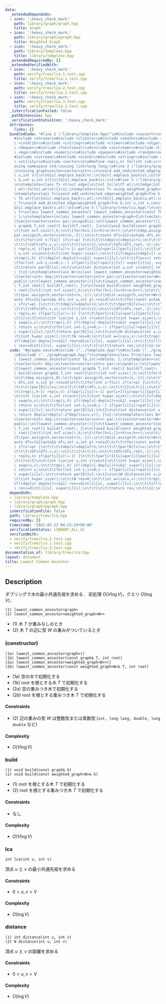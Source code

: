```yaml
---
data:
  _extendedDependsOn:
  - icon: ':heavy_check_mark:'
    path: library/graph/graph.hpp
    title: Graph
  - icon: ':heavy_check_mark:'
    path: library/graph/wgraph.hpp
    title: Weighted Graph
  - icon: ':heavy_check_mark:'
    path: library/template.hpp
    title: library/template.hpp
  _extendedRequiredBy: []
  _extendedVerifiedWith:
  - icon: ':heavy_check_mark:'
    path: verify/tree/lca.1.test.cpp
    title: verify/tree/lca.1.test.cpp
  - icon: ':heavy_check_mark:'
    path: verify/tree/lca.2.test.cpp
    title: verify/tree/lca.2.test.cpp
  - icon: ':heavy_check_mark:'
    path: verify/tree/lca.3.test.cpp
    title: verify/tree/lca.3.test.cpp
  _isVerificationFailed: false
  _pathExtension: hpp
  _verificationStatusIcon: ':heavy_check_mark:'
  attributes:
    links: []
  bundledCode: "#line 2 \"library/template.hpp\"\n#include <cassert>\n#include <cctype>\n\
    #include <chrono>\n#include <climits>\n#include <cmath>\n#include <cstdio>\n#include\
    \ <cstdlib>\n#include <cstring>\n#include <ctime>\n#include <algorithm>\n#include\
    \ <deque>\n#include <functional>\n#include <iostream>\n#include <limits>\n#include\
    \ <map>\n#include <numeric>\n#include <queue>\n#include <random>\n#include <set>\n\
    #include <sstream>\n#include <stack>\n#include <string>\n#include <tuple>\n#include\
    \ <utility>\n#include <vector>\n\n#define rep(i,n) for(int i=0;i<(n);i++)\n\n\
    using namespace std;\nusing lint=long long;\n#line 3 \"library/graph/graph.hpp\"\
    \n\nusing graph=vector<vector<int>>;\n\nvoid add_undirected_edge(graph& G,int\
    \ u,int v){\n\tG[u].emplace_back(v);\n\tG[v].emplace_back(u);\n}\n\nvoid add_directed_edge(graph&\
    \ G,int u,int v){\n\tG[u].emplace_back(v);\n}\n#line 3 \"library/graph/wgraph.hpp\"\
    \n\ntemplate<class T> struct edge{\n\tint to;\n\tT wt;\n\tedge(int to,const T&\
    \ wt):to(to),wt(wt){}\n};\ntemplate<class T> using weighted_graph=vector<vector<edge<T>>>;\n\
    \ntemplate<class T>\nvoid add_undirected_edge(weighted_graph<T>& G,int u,int v,const\
    \ T& wt){\n\tG[u].emplace_back(v,wt);\n\tG[v].emplace_back(u,wt);\n}\n\ntemplate<class\
    \ T>\nvoid add_directed_edge(weighted_graph<T>& G,int u,int v,const T& wt){\n\t\
    G[u].emplace_back(v,wt);\n}\n#line 5 \"library/tree/lca.hpp\"\n\ntemplate<class\
    \ T>\nclass lowest_common_ancestor{ lowest_common_ancestor(const T&,int)=delete;\
    \ };\n\ntemplate<>\nclass lowest_common_ancestor<graph>{\n\tvector<int> dep;\n\
    \tvector<vector<int>> par;\n\npublic:\n\tlowest_common_ancestor(){}\n\tlowest_common_ancestor(const\
    \ graph& T,int root){ build(T,root); }\n\n\tvoid build(const graph& T,int root){\n\
    \t\tint n=T.size(),h;\n\t\tfor(h=1;(1<<h)<n;h++);\n\n\t\tdep.assign(n,0);\n\t\t\
    par.assign(h,vector<int>(n,-1));\n\n\t\tauto dfs=[&](auto&& dfs,int u,int p)->void{\n\
    \t\t\tfor(int v:T[u]) if(v!=p) {\n\t\t\t\tdep[v]=dep[u]+1;\n\t\t\t\tpar[0][v]=u;\n\
    \t\t\t\tdfs(dfs,v,u);\n\t\t\t}\n\t\t};\n\n\t\tdfs(dfs,root,-1);\n\t\trep(i,h-1)\
    \ rep(u,n) if(par[i][u]!=-1) par[i+1][u]=par[i][par[i][u]];\n\t}\n\n\tint lca(int\
    \ u,int v)const{\n\t\tint h=par.size();\n\n\t\tif(dep[u]>dep[v]) swap(u,v);\n\t\
    \trep(i,h) if((dep[v]-dep[u])>>i&1) v=par[i][v];\n\t\tif(u==v) return u;\n\n\t\
    \tfor(int i=h-1;i>=0;i--) if(par[i][u]!=par[i][v]) u=par[i][u], v=par[i][v];\n\
    \t\treturn par[0][u];\n\t}\n\n\tint distance(int u,int v)const{ return dep[u]+dep[v]-2*dep[lca(u,v)];\
    \ }\n};\n\ntemplate<class W>\nclass lowest_common_ancestor<weighted_graph<W>>{\n\
    \tvector<int> dep;\n\tvector<vector<int>> par;\n\tvector<vector<W>> dist;\n\n\
    public:\n\tlowest_common_ancestor(){}\n\tlowest_common_ancestor(const weighted_graph<W>&\
    \ T,int root){ build(T,root); }\n\n\tvoid build(const weighted_graph<W>& T,int\
    \ root){\n\t\tint n=T.size(),h;\n\t\tfor(h=1;(1<<h)<n;h++);\n\n\t\tdep.assign(n,0);\n\
    \t\tpar.assign(h,vector<int>(n,-1));\n\t\tdist.assign(h,vector<W>(n));\n\n\t\t\
    auto dfs=[&](auto&& dfs,int u,int p)->void{\n\t\t\tfor(const auto& [v,wt]:T[u])\
    \ if(v!=p) {\n\t\t\t\tdep[v]=dep[u]+1;\n\t\t\t\tpar[0][v]=u;\n\t\t\t\tdist[0][v]=wt;\n\
    \t\t\t\tdfs(dfs,v,u);\n\t\t\t}\n\t\t};\n\n\t\tdfs(dfs,root,-1);\n\t\trep(i,h-1)\
    \ rep(u,n) if(par[i][u]!=-1) {\n\t\t\tpar[i+1][u]=par[i][par[i][u]];\n\t\t\tdist[i+1][u]=dist[i][u]+dist[i][par[i][u]];\n\
    \t\t}\n\t}\n\n\tint lca(int u,int v)const{\n\t\tint h=par.size();\n\n\t\tif(dep[u]>dep[v])\
    \ swap(u,v);\n\t\trep(i,h) if((dep[v]-dep[u])>>i&1) v=par[i][v];\n\t\tif(u==v)\
    \ return u;\n\n\t\tfor(int i=h-1;i>=0;i--) if(par[i][u]!=par[i][v]) u=par[i][u],\
    \ v=par[i][v];\n\t\treturn par[0][u];\n\t}\n\n\tW distance(int u,int v)const{\n\
    \t\tint h=par.size();\n\t\tW res=0;\n\t\tint w=lca(u,v);\n\t\trep(i,h){\n\t\t\t\
    if((dep[u]-dep[w])>>i&1) res+=dist[i][u], u=par[i][u];\n\t\t\tif((dep[v]-dep[w])>>i&1)\
    \ res+=dist[i][v], v=par[i][v];\n\t\t}\n\t\treturn res;\n\t}\n};\n"
  code: "#pragma once\n#include \"../template.hpp\"\n#include \"../graph/graph.hpp\"\
    \n#include \"../graph/wgraph.hpp\"\n\ntemplate<class T>\nclass lowest_common_ancestor{\
    \ lowest_common_ancestor(const T&,int)=delete; };\n\ntemplate<>\nclass lowest_common_ancestor<graph>{\n\
    \tvector<int> dep;\n\tvector<vector<int>> par;\n\npublic:\n\tlowest_common_ancestor(){}\n\
    \tlowest_common_ancestor(const graph& T,int root){ build(T,root); }\n\n\tvoid\
    \ build(const graph& T,int root){\n\t\tint n=T.size(),h;\n\t\tfor(h=1;(1<<h)<n;h++);\n\
    \n\t\tdep.assign(n,0);\n\t\tpar.assign(h,vector<int>(n,-1));\n\n\t\tauto dfs=[&](auto&&\
    \ dfs,int u,int p)->void{\n\t\t\tfor(int v:T[u]) if(v!=p) {\n\t\t\t\tdep[v]=dep[u]+1;\n\
    \t\t\t\tpar[0][v]=u;\n\t\t\t\tdfs(dfs,v,u);\n\t\t\t}\n\t\t};\n\n\t\tdfs(dfs,root,-1);\n\
    \t\trep(i,h-1) rep(u,n) if(par[i][u]!=-1) par[i+1][u]=par[i][par[i][u]];\n\t}\n\
    \n\tint lca(int u,int v)const{\n\t\tint h=par.size();\n\n\t\tif(dep[u]>dep[v])\
    \ swap(u,v);\n\t\trep(i,h) if((dep[v]-dep[u])>>i&1) v=par[i][v];\n\t\tif(u==v)\
    \ return u;\n\n\t\tfor(int i=h-1;i>=0;i--) if(par[i][u]!=par[i][v]) u=par[i][u],\
    \ v=par[i][v];\n\t\treturn par[0][u];\n\t}\n\n\tint distance(int u,int v)const{\
    \ return dep[u]+dep[v]-2*dep[lca(u,v)]; }\n};\n\ntemplate<class W>\nclass lowest_common_ancestor<weighted_graph<W>>{\n\
    \tvector<int> dep;\n\tvector<vector<int>> par;\n\tvector<vector<W>> dist;\n\n\
    public:\n\tlowest_common_ancestor(){}\n\tlowest_common_ancestor(const weighted_graph<W>&\
    \ T,int root){ build(T,root); }\n\n\tvoid build(const weighted_graph<W>& T,int\
    \ root){\n\t\tint n=T.size(),h;\n\t\tfor(h=1;(1<<h)<n;h++);\n\n\t\tdep.assign(n,0);\n\
    \t\tpar.assign(h,vector<int>(n,-1));\n\t\tdist.assign(h,vector<W>(n));\n\n\t\t\
    auto dfs=[&](auto&& dfs,int u,int p)->void{\n\t\t\tfor(const auto& [v,wt]:T[u])\
    \ if(v!=p) {\n\t\t\t\tdep[v]=dep[u]+1;\n\t\t\t\tpar[0][v]=u;\n\t\t\t\tdist[0][v]=wt;\n\
    \t\t\t\tdfs(dfs,v,u);\n\t\t\t}\n\t\t};\n\n\t\tdfs(dfs,root,-1);\n\t\trep(i,h-1)\
    \ rep(u,n) if(par[i][u]!=-1) {\n\t\t\tpar[i+1][u]=par[i][par[i][u]];\n\t\t\tdist[i+1][u]=dist[i][u]+dist[i][par[i][u]];\n\
    \t\t}\n\t}\n\n\tint lca(int u,int v)const{\n\t\tint h=par.size();\n\n\t\tif(dep[u]>dep[v])\
    \ swap(u,v);\n\t\trep(i,h) if((dep[v]-dep[u])>>i&1) v=par[i][v];\n\t\tif(u==v)\
    \ return u;\n\n\t\tfor(int i=h-1;i>=0;i--) if(par[i][u]!=par[i][v]) u=par[i][u],\
    \ v=par[i][v];\n\t\treturn par[0][u];\n\t}\n\n\tW distance(int u,int v)const{\n\
    \t\tint h=par.size();\n\t\tW res=0;\n\t\tint w=lca(u,v);\n\t\trep(i,h){\n\t\t\t\
    if((dep[u]-dep[w])>>i&1) res+=dist[i][u], u=par[i][u];\n\t\t\tif((dep[v]-dep[w])>>i&1)\
    \ res+=dist[i][v], v=par[i][v];\n\t\t}\n\t\treturn res;\n\t}\n};\n"
  dependsOn:
  - library/template.hpp
  - library/graph/graph.hpp
  - library/graph/wgraph.hpp
  isVerificationFile: false
  path: library/tree/lca.hpp
  requiredBy: []
  timestamp: '2021-05-23 04:23:29+09:00'
  verificationStatus: LIBRARY_ALL_AC
  verifiedWith:
  - verify/tree/lca.2.test.cpp
  - verify/tree/lca.1.test.cpp
  - verify/tree/lca.3.test.cpp
documentation_of: library/tree/lca.hpp
layout: document
title: Lowest Common Ancestor
---
```


## Description
ダブリングで木の最小共通先祖を求める．
前処理 $O(V\log V)$，クエリ $O(\log V)$．
```
(1) lowest_common_ancestor<graph>
(2) lowest_common_ancestor<weighted_graph<W>>
```
- (1) 木 $T$ が重みなしのとき
- (2) 木 $T$ の辺に型 $W$ の重みがついているとき

### (constructor)
```
(1a) lowest_common_ancestor<graph>()
(1b) lowest_common_ancestor(const graph& T, int root)
(2a) lowest_common_ancestor<weighted_graph<W>>()
(2b) lowest_common_ancestor(const weighted_graph<W>& T, int root)
```
- (1a) 空の木で初期化する
- (1b) $\mathrm{root}$ を根とする木 $T$ で初期化する
- (2a) 空の重みつき木で初期化する
- (2b) $\mathrm{root}$ を根とする重みつき木 $T$ で初期化する

#### Constraints
- (2) 辺の重みの型 $W$ は整数型または実数型 (``int, long long, double, long double`` など)

#### Complexity
- $O(V\log V)$

### build
```
(1) void build(const graph& G)
(2) void build(const weighted_graph<W>& G)
```
- (1) $\mathrm{root}$ を根とする木 $T$ で初期化する
- (2) $\mathrm{root}$ を根とする重みつき木 $T$ で初期化する

#### Constraints
- なし

#### Complexity
- $O(V\log V)$

### lca
```
int lca(int u, int v)
```
頂点 $u$ と $v$ の最小共通先祖を求める

#### Constraints
- $0\lt u,v\lt V$

#### Complexity
- $O(\log V)$

### distance
```
(1) int distance(int u, int v)
(2) W distance(int u, int v)
```
頂点 $u$ と $v$ の距離を求める

#### Constraints
- $0\lt u,v\lt V$

#### Complexity
- $O(\log V)$
